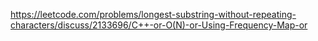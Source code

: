 https://leetcode.com/problems/longest-substring-without-repeating-characters/discuss/2133696/C++-or-O(N)-or-Using-Frequency-Map-or